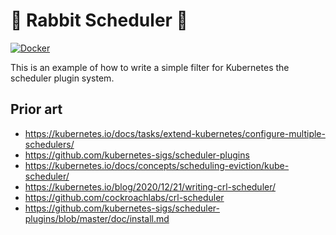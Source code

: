 # 🐰 Rabbit Scheduler 🐰

[![Docker](https://github.com/AlexsJones/k8s-rabbit-scheduler-plugin/actions/workflows/docker-image.yml/badge.svg?branch=main)](https://github.com/AlexsJones/k8s-rabbit-scheduler-plugin/actions/workflows/docker-image.yml)

This is an example of how to write a simple filter for Kubernetes the scheduler plugin system.

## Prior art

- https://kubernetes.io/docs/tasks/extend-kubernetes/configure-multiple-schedulers/
- https://github.com/kubernetes-sigs/scheduler-plugins
- https://kubernetes.io/docs/concepts/scheduling-eviction/kube-scheduler/
- https://kubernetes.io/blog/2020/12/21/writing-crl-scheduler/
- https://github.com/cockroachlabs/crl-scheduler
- https://github.com/kubernetes-sigs/scheduler-plugins/blob/master/doc/install.md

